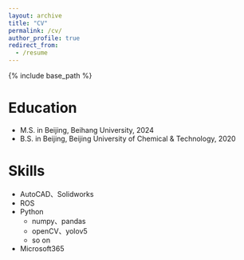 ```yaml
---
layout: archive
title: "CV"
permalink: /cv/
author_profile: true
redirect_from:
  - /resume
---
```


{% include base_path %}

Education
======
* M.S. in Beijing, Beihang University, 2024
* B.S. in Beijing, Beijing University of Chemical & Technology, 2020

Skills
======
* AutoCAD、Solidworks
* ROS
* Python
  * numpy、pandas
  * openCV、yolov5
  * so on
* Microsoft365
<!-- '''
Publications
======
  <ul>{% for post in site.publications reversed %}
    {% include archive-single-cv.html %}
  {% endfor %}</ul>
''' -->
  

  

  

